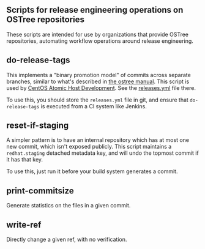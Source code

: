 Scripts for release engineering operations on OSTree repositories
-----------------------------------------------------------------

These scripts are intended for use by organizations that provide
OSTree repositories, automating workflow operations around
release engineering.

## do-release-tags

This implements a "binary promotion model" of commits across separate
branches, similar to what's described in [the ostree manual](https://ostree.readthedocs.io/en/latest/manual/repository-management/#promoting-content-along-ostree-branches-buildmaster-smoketested).
This script is used by [CentOS Atomic Host Development](https://wiki.centos.org/SpecialInterestGroup/Atomic/Devel).
See the [releases.yml](https://github.com/CentOS/sig-atomic-buildscripts/blob/master/releases.yml) file there.

To use this, you should store the `releases.yml` file in git, and ensure that
`do-release-tags` is executed from a CI system like Jenkins.

## reset-if-staging

A simpler pattern is to have an internal repository which has at
most one new commit, which isn't exposed publicly.  This script
maintains a `redhat.staging` detached metadata key, and will
undo the topmost commit if it has that key.

To use this, just run it before your build system generates a commit.

## print-commitsize

Generate statistics on the files in a given commit.

## write-ref

Directly change a given ref, with no verification.
